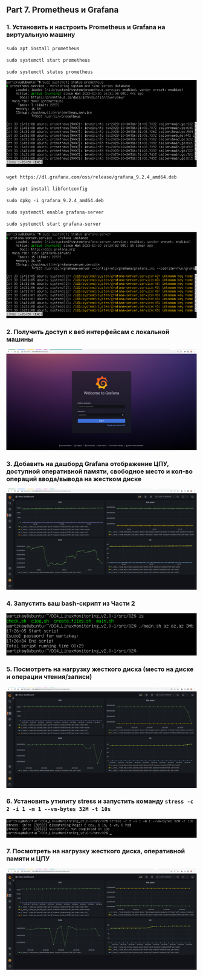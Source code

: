 ## Part 7. Prometheus и Grafana

### 1. Установить и настроить Prometheus и Grafana на виртуальную машину

``sudo apt install prometheus`` 

``sudo systemctl start prometheus`` 

``sudo systemctl status prometheus`` 

![image](./imgs/1.1.png)

``wget https://dl.grafana.com/oss/release/grafana_9.2.4_amd64.deb`` 

``sudo apt install libfontconfig`` 

``sudo dpkg -i grafana_9.2.4_amd64.deb`` 

``sudo systemctl enable grafana-server`` 

``sudo systemctl start grafana-server``

![image](./imgs/1.2.png)

### 2. Получить доступ к веб интерфейсам с локальной машины 

![image](./imgs/2.1.png)

### 3. Добавить на дашборд Grafana отображение ЦПУ, доступной оперативной памяти, свободное место и кол-во операций ввода/вывода на жестком диске 

![image](./imgs/3.1.png)

### 4. Запустить ваш bash-скрипт из Части 2

![image](./imgs/4.1.png)

### 5. Посмотреть на нагрузку жесткого диска (место на диске и операции чтения/записи)

![image](./imgs/5.1.png)

### 6. Установить утилиту stress и запустить команду ``stress -c 2 -i 1 -m 1 --vm-bytes 32M -t 10s``

![image](./imgs/6.1.png)

### 7. Посмотреть на нагрузку жесткого диска, оперативной памяти и ЦПУ

![image](./imgs/7.1.png)
